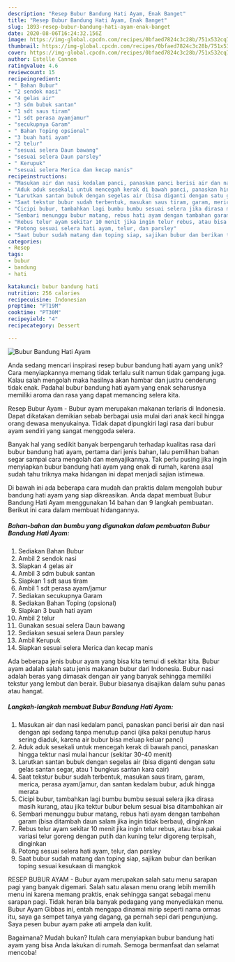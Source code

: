 ```yaml
---
description: "Resep Bubur Bandung Hati Ayam, Enak Banget"
title: "Resep Bubur Bandung Hati Ayam, Enak Banget"
slug: 1893-resep-bubur-bandung-hati-ayam-enak-banget
date: 2020-08-06T16:24:32.156Z
image: https://img-global.cpcdn.com/recipes/0bfaed7824c3c28b/751x532cq70/bubur-bandung-hati-ayam-foto-resep-utama.jpg
thumbnail: https://img-global.cpcdn.com/recipes/0bfaed7824c3c28b/751x532cq70/bubur-bandung-hati-ayam-foto-resep-utama.jpg
cover: https://img-global.cpcdn.com/recipes/0bfaed7824c3c28b/751x532cq70/bubur-bandung-hati-ayam-foto-resep-utama.jpg
author: Estelle Cannon
ratingvalue: 4.6
reviewcount: 15
recipeingredient:
- " Bahan Bubur"
- "2 sendok nasi"
- "4 gelas air"
- "3 sdm bubuk santan"
- "1 sdt saus tiram"
- "1 sdt perasa ayamjamur"
- "secukupnya Garam"
- " Bahan Toping opsional"
- "3 buah hati ayam"
- "2 telur"
- "sesuai selera Daun bawang"
- "sesuai selera Daun parsley"
- " Kerupuk"
- "sesuai selera Merica dan kecap manis"
recipeinstructions:
- "Masukan air dan nasi kedalam panci, panaskan panci berisi air dan nasi dengan api sedang tanpa menutup panci (jika pakai penutup harus sering diaduk, karena air bubur bisa meluap keluar panci)"
- "Aduk aduk sesekali untuk mencegah kerak di bawah panci, panaskan hingga tektur nasi mulai hancur (sekitar 30-40 menit)"
- "Larutkan santan bubuk dengan segelas air (bisa diganti dengan satu gelas santan segar, atau 1 bungkus santan kara cair)"
- "Saat tekstur bubur sudah terbentuk, masukan saus tiram, garam, merica, perasa ayam/jamur, dan santan kedalam bubur, aduk hingga merata"
- "Cicipi bubur, tambahkan lagi bumbu bumbu sesuai selera jika dirasa masih kurang, atau jika tektur bubur belum sesuai bisa ditambahkan air"
- "Sembari menunggu bubur matang, rebus hati ayam dengan tambahan garam (bisa ditambah daun salam jika ingin tidak berbau), dinginkan"
- "Rebus telur ayam sekitar 10 menit jika ingin telur rebus, atau bisa pakai variasi telur goreng dengan putih dan kuning telur digoreng terpisah, dinginkan"
- "Potong sesuai selera hati ayam, telur, dan parsley"
- "Saat bubur sudah matang dan toping siap, sajikan bubur dan berikan toping sesuai kesukaan di mangkok"
categories:
- Resep
tags:
- bubur
- bandung
- hati

katakunci: bubur bandung hati 
nutrition: 256 calories
recipecuisine: Indonesian
preptime: "PT19M"
cooktime: "PT30M"
recipeyield: "4"
recipecategory: Dessert

---
```



![Bubur Bandung Hati Ayam](https://img-global.cpcdn.com/recipes/0bfaed7824c3c28b/751x532cq70/bubur-bandung-hati-ayam-foto-resep-utama.jpg)

Anda sedang mencari inspirasi resep bubur bandung hati ayam yang unik? Cara menyiapkannya memang tidak terlalu sulit namun tidak gampang juga. Kalau salah mengolah maka hasilnya akan hambar dan justru cenderung tidak enak. Padahal bubur bandung hati ayam yang enak seharusnya memiliki aroma dan rasa yang dapat memancing selera kita.

Resep Bubur Ayam - Bubur ayam merupakan makanan terlaris di Indonesia. Dapat dikatakan demikian sebab berbagai usia mulai dari anak kecil hingga orang dewasa menyukainya. Tidak dapat dipungkiri lagi rasa dari bubur ayam sendiri yang sangat menggoda selera.

Banyak hal yang sedikit banyak berpengaruh terhadap kualitas rasa dari bubur bandung hati ayam, pertama dari jenis bahan, lalu pemilihan bahan segar sampai cara mengolah dan menyajikannya. Tak perlu pusing jika ingin menyiapkan bubur bandung hati ayam yang enak di rumah, karena asal sudah tahu triknya maka hidangan ini dapat menjadi sajian istimewa.


Di bawah ini ada beberapa cara mudah dan praktis dalam mengolah bubur bandung hati ayam yang siap dikreasikan. Anda dapat membuat Bubur Bandung Hati Ayam menggunakan 14 bahan dan 9 langkah pembuatan. Berikut ini cara dalam membuat hidangannya.

<!--inarticleads1-->

##### Bahan-bahan dan bumbu yang digunakan dalam pembuatan Bubur Bandung Hati Ayam:

1. Sediakan  Bahan Bubur
1. Ambil 2 sendok nasi
1. Siapkan 4 gelas air
1. Ambil 3 sdm bubuk santan
1. Siapkan 1 sdt saus tiram
1. Ambil 1 sdt perasa ayam/jamur
1. Sediakan secukupnya Garam
1. Sediakan  Bahan Toping (opsional)
1. Siapkan 3 buah hati ayam
1. Ambil 2 telur
1. Gunakan sesuai selera Daun bawang
1. Sediakan sesuai selera Daun parsley
1. Ambil  Kerupuk
1. Siapkan sesuai selera Merica dan kecap manis


Ada beberapa jenis bubur ayam yang bisa kita temui di sekitar kita. Bubur ayam adalah salah satu jenis makanan bubur dari Indonesia. Bubur nasi adalah beras yang dimasak dengan air yang banyak sehingga memiliki tekstur yang lembut dan berair. Bubur biasanya disajikan dalam suhu panas atau hangat. 

<!--inarticleads2-->

##### Langkah-langkah membuat Bubur Bandung Hati Ayam:

1. Masukan air dan nasi kedalam panci, panaskan panci berisi air dan nasi dengan api sedang tanpa menutup panci (jika pakai penutup harus sering diaduk, karena air bubur bisa meluap keluar panci)
1. Aduk aduk sesekali untuk mencegah kerak di bawah panci, panaskan hingga tektur nasi mulai hancur (sekitar 30-40 menit)
1. Larutkan santan bubuk dengan segelas air (bisa diganti dengan satu gelas santan segar, atau 1 bungkus santan kara cair)
1. Saat tekstur bubur sudah terbentuk, masukan saus tiram, garam, merica, perasa ayam/jamur, dan santan kedalam bubur, aduk hingga merata
1. Cicipi bubur, tambahkan lagi bumbu bumbu sesuai selera jika dirasa masih kurang, atau jika tektur bubur belum sesuai bisa ditambahkan air
1. Sembari menunggu bubur matang, rebus hati ayam dengan tambahan garam (bisa ditambah daun salam jika ingin tidak berbau), dinginkan
1. Rebus telur ayam sekitar 10 menit jika ingin telur rebus, atau bisa pakai variasi telur goreng dengan putih dan kuning telur digoreng terpisah, dinginkan
1. Potong sesuai selera hati ayam, telur, dan parsley
1. Saat bubur sudah matang dan toping siap, sajikan bubur dan berikan toping sesuai kesukaan di mangkok


RESEP BUBUR AYAM - Bubur ayam merupakan salah satu menu sarapan pagi yang banyak digemari. Salah satu alasan menu orang lebih memilih menu ini karena memang praktis, enak sehingga sangat sebagai menu sarapan pagi. Tidak heran bila banyak pedagang yang menyediakan menu. Bubur Ayam Gibbas ini, entah mengapa dinamai mirip seperti nama ormas itu, saya ga sempet tanya yang dagang, ga pernah sepi dari pengunjung. Saya pesen bubur ayam pake ati ampela dan kulit. 

Bagaimana? Mudah bukan? Itulah cara menyiapkan bubur bandung hati ayam yang bisa Anda lakukan di rumah. Semoga bermanfaat dan selamat mencoba!
